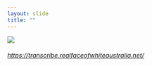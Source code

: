 ```yaml
---
layout: slide
title: ""
---
```



<section>
<a class="stretch" href="https://transcribe.realfaceofwhiteaustralia.net/"><img class="rotate-left" src="{{ site.baseurl }}/assets/images/transcription-site-small.png"></a>
<h6 class="rotate-left"><a class="external" href="https://transcribe.realfaceofwhiteaustralia.net/">https://transcribe.realfaceofwhiteaustralia.net/</a></h6>
</section>

